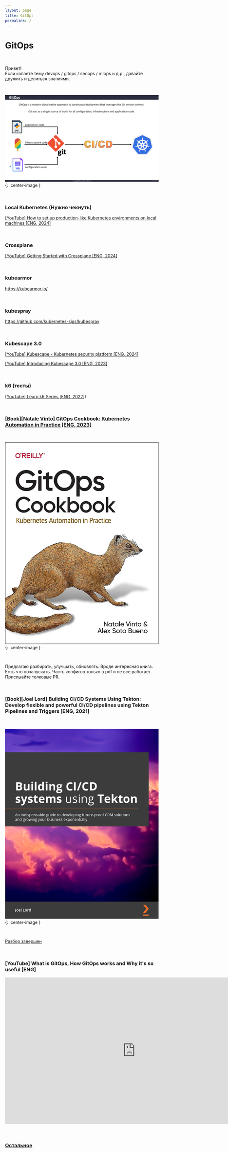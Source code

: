 ```yaml
---
layout: page
title: GitOps
permalink: /
---
```


# GitOps

<br/>

Привет! <br/>
Если копаете тему devops / gitops / secops / mlops и д.р., давайте дружить и делиться знаниями.

<br/>

![What is GitOps](/img/gitops.png 'What is GitOps'){: .center-image }


<br/>

### Local Kubernetes (Нужно чекнуть)

[[YouTube] How to set up production-like Kubernetes environments on local machines [ENG, 2024]](https://www.youtube.com/watch?v=Bh0Uw9111yg)


<br/>

### Crossplane

[[YouTube] Getting Started with Crossplane [ENG, 2024]](https://www.youtube.com/watch?v=bBpE0rfE-JM)


<br/>

### kubearmor

https://kubearmor.io/

<br/>

### kubespray

https://github.com/kubernetes-sigs/kubespray



<br/>

### Kubescape 3.0


[[YouTube] Kubescape - Kubernetes security platform [ENG, 2024]](https://www.youtube.com/watch?v=8NlEgjhE-mg)

[[YouTube] Introducing Kubescape 3.0 [ENG, 2023]](https://www.youtube.com/watch?v=5ZT--gyxVlg)


<br/>

### k6 (тесты)

[[YouTube] Learn k6 Series [ENG, 2022]](https://www.youtube.com/watch?v=xJLABpaYllM&list=PLJ9A48W0kpRJKmVeurt7ltKfrOdr8ZBdt))


<br/>

### [[Book][Natale Vinto] GitOps Cookbook: Kubernetes Automation in Practice [ENG, 2023]](/books/gitops/gitops-cookbook/)

<br/>

![GitOps Cookbook](/img/books/covers/gitops-cookbook-kubernetes-automation.jpg 'GitOps Cookbook'){: .center-image }

<br/>

Предлагаю разбирать, улучшать, обновлять. Вроде интересная книга. Есть что позапускать. Часть конфигов только в pdf и не все работает. Прислыайте толковые PR.

<br/>

### [Book][Joel Lord] Building CI/CD Systems Using Tekton: Develop flexible and powerful CI/CD pipelines using Tekton Pipelines and Triggers [ENG, 2021]

<br/>

![Building CI/CD Systems Using Tekton](/img/books/covers/building-ci-cd-systems-using-tekton.jpg 'Building CI/CD Systems Using Tekton'){: .center-image }

<br/>

[Разбор завершен](/books/ci-cd/tekton/building-ci-cd-systems-using-tekton/)

<br/>

### [YouTube] What is GitOps, How GitOps works and Why it's so useful [ENG]

<div align="center">
    <iframe width="853" height="480" src="https://www.youtube.com/embed/f5EpcWp0THw" title="YouTube video player" frameborder="0" allow="accelerometer; autoplay; clipboard-write; encrypted-media; gyroscope; picture-in-picture" allowfullscreen></iframe>
</div>

<br/>
<br/>

### [Остальное](/other/)
